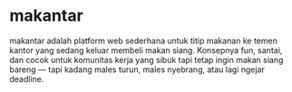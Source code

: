 # makantar
makantar adalah platform web sederhana untuk titip makanan ke temen kantor yang sedang keluar membeli makan siang. Konsepnya fun, santai, dan cocok untuk komunitas kerja yang sibuk tapi tetap ingin makan siang bareng — tapi kadang males turun, males nyebrang, atau lagi ngejar deadline.
